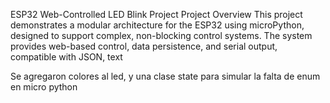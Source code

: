 ESP32 Web-Controlled LED Blink Project Project Overview This project demonstrates a modular architecture for the ESP32 using microPython,
 designed to support complex, non-blocking control systems. 
The system provides web-based control, data persistence, and serial output, compatible with JSON, text

Se agregaron colores al led, y una clase state para simular la falta de enum en micro python

